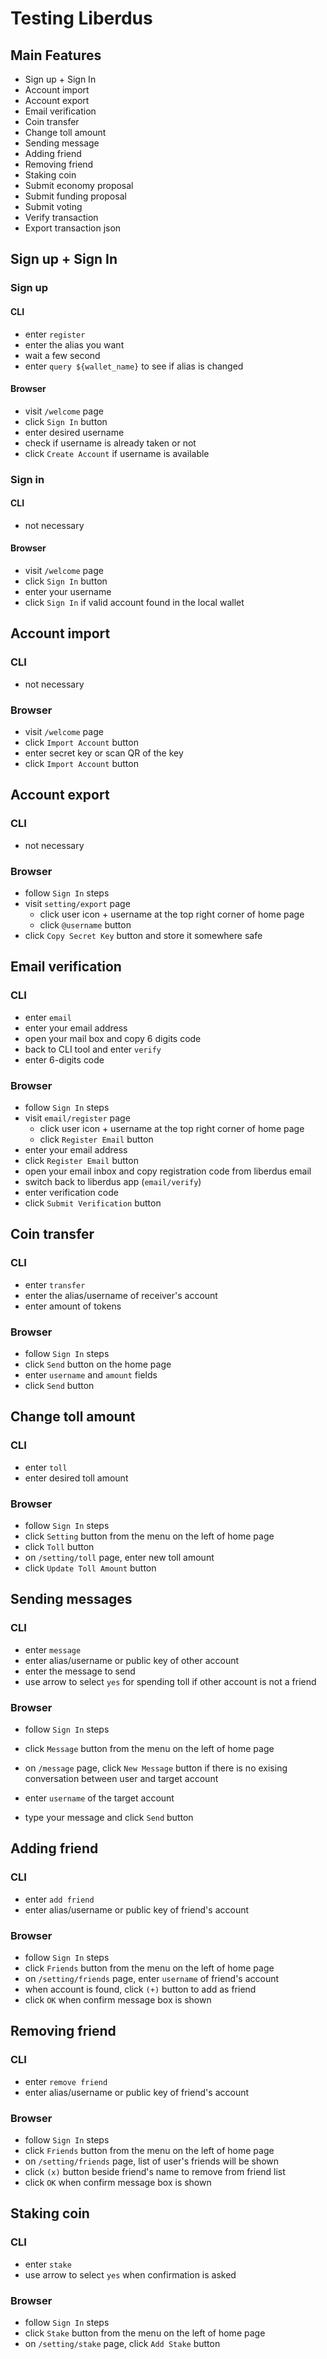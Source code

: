 # Testing Liberdus
## Main Features
- Sign up + Sign In
- Account import
- Account export
- Email verification
- Coin transfer
- Change toll amount
- Sending message
- Adding friend
- Removing friend
- Staking coin
- Submit economy proposal
- Submit funding proposal
- Submit voting
- Verify transaction
- Export transaction json

## Sign up + Sign In
### Sign up
#### CLI
- enter `register`
- enter the alias you want
- wait a few second
- enter `query ${wallet_name}` to see if alias is changed
#### Browser
 - visit `/welcome` page
 - click `Sign In` button
 - enter desired username
 - check if username is already taken or not
 - click `Create Account` if username is available
### Sign in
#### CLI
 - not necessary
#### Browser
 - visit `/welcome` page
 - click `Sign In` button
 - enter your username
 - click `Sign In` if valid account found in the local wallet

 ## Account import
### CLI
 - not necessary
### Browser
- visit `/welcome` page
- click `Import Account` button
- enter secret key or scan QR of the key
- click `Import Account` button

 ## Account export
 ### CLI
 - not necessary
### Browser
- follow `Sign In` steps
- visit `setting/export` page
    - click user icon + username at the top right corner of home page
    - click `@username` button
- click `Copy Secret Key` button and store it somewhere safe

## Email verification
### CLI
 - enter `email`
 - enter your email address
 - open your mail box and copy 6 digits code
 - back to CLI tool and enter `verify`
 - enter 6-digits code
### Browser
- follow `Sign In` steps
- visit `email/register` page
    - click user icon + username at the top right corner of home page
    - click `Register Email` button
- enter your email address
- click `Register Email` button
- open your email inbox and copy registration code from liberdus email
- switch back to liberdus app (`email/verify`)
- enter verification code
- click `Submit Verification` button

## Coin transfer
### CLI
- enter `transfer`
- enter the alias/username of receiver's account
- enter amount of tokens
### Browser
- follow `Sign In` steps
- click `Send` button on the home page
- enter `username` and `amount` fields
- click `Send` button

## Change toll amount
### CLI
- enter `toll`
- enter desired toll amount
### Browser
- follow `Sign In` steps
- click `Setting` button from the menu on the left of home page
- click `Toll` button
- on `/setting/toll` page, enter new toll amount
- click `Update Toll Amount` button


## Sending messages
### CLI
- enter `message`
- enter alias/username or public key of other account
- enter the message to send
- use arrow to select `yes` for spending toll if other account is not a friend

### Browser
- follow `Sign In` steps
- click `Message` button from the menu on the left of home page
- on `/message` page, click `New Message` button if there is no exising conversation between user and target account
- enter `username` of the target account

- type your message and click `Send` button

## Adding friend
### CLI
- enter `add friend`
- enter alias/username or public key of friend's account

### Browser
- follow `Sign In` steps
- click `Friends` button from the menu on the left of home page
- on `/setting/friends` page, enter `username` of friend's account
- when account is found, click `(+)` button to add as friend
- click `OK` when confirm message box is shown

## Removing friend
### CLI
- enter `remove friend`
- enter alias/username or public key of friend's account

### Browser
- follow `Sign In` steps
- click `Friends` button from the menu on the left of home page
- on `/setting/friends` page, list of user's friends will be shown
- click `(x)` button beside friend's name to remove from friend list
- click `OK` when confirm message box is shown

## Staking coin
### CLI
- enter `stake`
- use arrow to select `yes` when confirmation is asked

### Browser
- follow `Sign In` steps
- click `Stake` button from the menu on the left of home page
- on `/setting/stake` page, click `Add Stake` button



